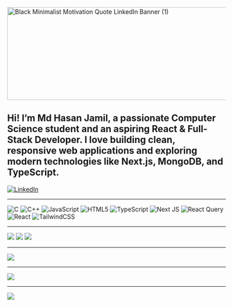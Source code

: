 <img width="547" height="214" alt="Black Minimalist Motivation Quote LinkedIn Banner (1)" src="https://github.com/user-attachments/assets/17ec084f-6e91-4b90-9d89-32ba01d90fa3" />

Hi! I’m Md Hasan Jamil, a passionate Computer Science student and an aspiring React & Full-Stack Developer. I love building clean, responsive web applications and exploring modern technologies like Next.js, MongoDB, and TypeScript.
---

[![LinkedIn](https://img.shields.io/badge/LinkedIn-%230077B5.svg?logo=linkedin&logoColor=white)](https://linkedin.com/in/md-hasan-jamil-293506308) 

---
![C](https://img.shields.io/badge/c-%2300599C.svg?style=for-the-badge&logo=c&logoColor=white) ![C++](https://img.shields.io/badge/c++-%2300599C.svg?style=for-the-badge&logo=c%2B%2B&logoColor=white) ![JavaScript](https://img.shields.io/badge/javascript-%23323330.svg?style=for-the-badge&logo=javascript&logoColor=%23F7DF1E) ![HTML5](https://img.shields.io/badge/html5-%23E34F26.svg?style=for-the-badge&logo=html5&logoColor=white) ![TypeScript](https://img.shields.io/badge/typescript-%23007ACC.svg?style=for-the-badge&logo=typescript&logoColor=white) ![Next JS](https://img.shields.io/badge/Next-black?style=for-the-badge&logo=next.js&logoColor=white) ![React Query](https://img.shields.io/badge/-React%20Query-FF4154?style=for-the-badge&logo=react%20query&logoColor=white) ![React](https://img.shields.io/badge/react-%2320232a.svg?style=for-the-badge&logo=react&logoColor=%2361DAFB) ![TailwindCSS](https://img.shields.io/badge/tailwindcss-%2338B2AC.svg?style=for-the-badge&logo=tailwind-css&logoColor=white)

---
![](https://github-readme-stats.vercel.app/api?username=j-ami-l&theme=dark&hide_border=false&include_all_commits=false&count_private=false)
![](https://nirzak-streak-stats.vercel.app/?user=j-ami-l&theme=dark&hide_border=false)
![](https://github-readme-stats.vercel.app/api/top-langs/?username=j-ami-l&theme=dark&hide_border=false&include_all_commits=false&count_private=false&layout=compact)

---
![](https://quotes-github-readme.vercel.app/api?type=horizontal&theme=radical)

---
![](https://github-contributor-stats.vercel.app/api?username=j-ami-l&limit=5&theme=transparent&combine_all_yearly_contributions=true)

---
[![](https://visitcount.itsvg.in/api?id=j-ami-l&icon=1&color=3)](https://visitcount.itsvg.in)

<!-- Proudly created with GPRM ( https://gprm.itsvg.in ) -->
